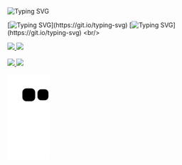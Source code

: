 <style>
    .title {
        display: flex;
        flex-direction: column;
    }

    .title > div {
        display: flex;
        flex-direction: row;
    }
</style>

<div>
    <div>
        <img src="https://readme-typing-svg.demolab.com?font=Iosevka&size=29&duration=1000&pause=1&color=1976D2&multiline=true&repeat=false&width=30&height=46&lines=fn" alt="Typing SVG" />
    </div>
</div>



[![Typing SVG](https://readme-typing-svg.demolab.com?font=Iosevka&size=15&pause=1000&color=E6EDF3&multiline=true&repeat=false&width=1000&height=30&lines=%E2%80%A2+%F0%9F%93%81+I'm+currently+working+on+embed+devices%2C+remote+acess+malware+and+malware+anti+debug.)](https://git.io/typing-svg)
[![Typing SVG](https://readme-typing-svg.demolab.com?font=Iosevka&size=15&pause=1000&color=E6EDF3&multiline=true&repeat=false&width=1000&height=30&lines=%E2%80%A2+%F0%9F%94%8C+I+'m+currently+learning+about+LoRa%2C+RFID+and+hardware+engineering.)](https://git.io/typing-svg)
<br/>
<div>
    <a href="https://github.com/psallesdev">
    <img height="150em" src="https://github-readme-stats.vercel.app/api?username=psallesdev&show_icons=true&bg_color=161B22&include_all_commits=true&count_private=true"/>
    <img height="150em" src="https://github-readme-stats.vercel.app/api/top-langs/?username=psallesdev&layout=compact&langs_count=16&bg_color=161B22"/>
</div>
<br/>
<div>
    <a href="https://discord.com/users/405906023896055808">
        <img src="https://img.shields.io/badge/Discord-%235865F2.svg?style=for-the-badge&logo=discord&logoColor=white" />
    </a>
    <a href="https://mail.google.com/mail/u/0/?fs=1&to=psallesdeveloper@gmail.com&tf=cm">
        <img src="https://img.shields.io/badge/Gmail-D14836?style=for-the-badge&logo=gmail&logoColor=white" />
    </a>    
<div/>

![snake gif](https://github.com/PSalleSDev/PSalleSDev/blob/output/github-contribution-grid-snake.svg)
